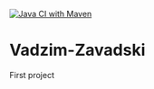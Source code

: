 [![Java CI with Maven](https://github.com/Brest-Java-Course-2021-2/Vadzim-Zavadski/actions/workflows/maven.yml/badge.svg)](https://github.com/Brest-Java-Course-2021-2/Vadzim-Zavadski/actions/workflows/maven.yml)
# Vadzim-Zavadski
First project
